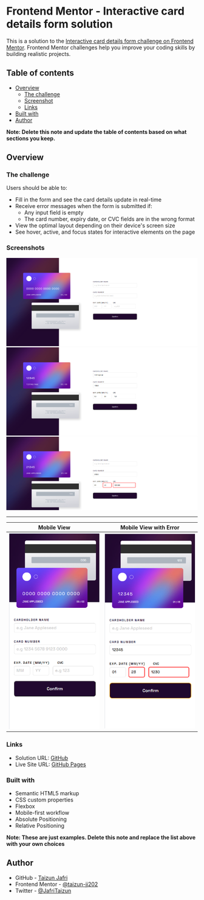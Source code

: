 # Frontend Mentor - Interactive card details form solution

This is a solution to the [Interactive card details form challenge on Frontend Mentor](https://www.frontendmentor.io/challenges/interactive-card-details-form-XpS8cKZDWw). Frontend Mentor challenges help you improve your coding skills by building realistic projects. 

## Table of contents

- [Overview](#overview)
  - [The challenge](#the-challenge)
  - [Screenshot](#screenshots)
  - [Links](#links)
- [Built with](#built-with)
- [Author](#author)

**Note: Delete this note and update the table of contents based on what sections you keep.**

## Overview

### The challenge

Users should be able to:

- Fill in the form and see the card details update in real-time
- Receive error messages when the form is submitted if:
  - Any input field is empty
  - The card number, expiry date, or CVC fields are in the wrong format
- View the optimal layout depending on their device's screen size
- See hover, active, and focus states for interactive elements on the page

### Screenshots

![DESKTOP VIEW](./screenshots/desktop.png)
![MOBILE VIEW](./screenshots/desktop_correct_input.png)
![DESKTOP with errors](./screenshots/desktop_errors.png)

---
| Mobile View | Mobile View with Error |
| ------------| -----------------------| 
|![mobile view](./screenshots/mobile.png)|![mobile view errors](screenshots/mobile_erros.png) |



### Links

- Solution URL: [GitHub](https://github.com/taizun-jj202/frontendmentor.io/tree/main/interactive-card-details-form-main)
- Live Site URL: [GitHub Pages](https://taizun-jj202.github.io/frontendmentor.io/interactive-card-details-form-main/)

### Built with

- Semantic HTML5 markup
- CSS custom properties
- Flexbox
- Mobile-first workflow
- Absolute Positioning 
- Relative Positioning

**Note: These are just examples. Delete this note and replace the list above with your own choices**




## Author

- GitHub - [Taizun Jafri](https://github.com/taizun-jj202)
- Frontend Mentor - [@taizun-jj202](https://www.frontendmentor.io/profile/taizun-jj202)
- Twitter - [@JafriTaizun](https://www.twitter.com/JafriTaizun)

